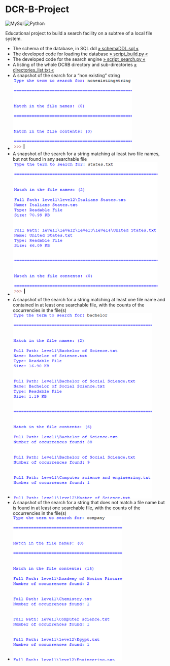 # DCR-B-Project

![MySql](https://img.shields.io/badge/Database-MySQL-brightgreen)
![Python](https://img.shields.io/badge/Code-Python-blue)

Educational project to build a search facility on a subtree of a local file system.

- The schema of the database, in SQL ddl [» schemaDDL.sql «](schemaDDL.sql)
- The developed code for loading the database [» script_build.py «](script_build.py)
- The developed code for the search engine [» script_search.py «](script_search.py)
- A listing of the whole DCRB directory and sub-directories [» directories_list.txt «](directories_list.txt)
- A snapshot of the search for a “non existing” string
- ![logo](nonexistingstring_snapshot.PNG)
- A snapshot of the search for a string matching at least two file names, but not found in any searchable file
- ![logo](2names_nocontent_snapshot.PNG)
- A snapshot of the search for a string matching at least one file name and contained in at least one searchable file, with the counts of the occurrencies in the file(s)
- ![logo](names_contents_snapshot.PNG)
- A snapshot of the search for a string that does not match a file name but is found in at least one searchable file, with the counts of the occurrencies in the file(s)
- ![logo](nonames_contents_snapshot.PNG)
